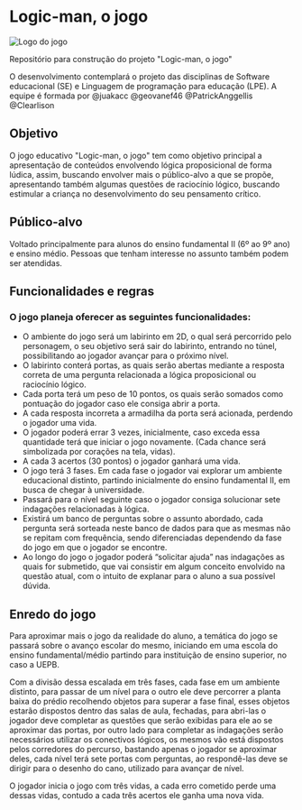 # Logic-man, o jogo
![Logo do jogo](http://olivedos.pb.gov.br/images/banners/logo-jogo.png)

Repositório para construção do projeto "Logic-man, o jogo"

O desenvolvimento contemplará o projeto das disciplinas de Software educacional (SE) e Linguagem de programação para educação (LPE). A equipe é formada por @juakacc @geovanef46 @PatrickAnggellis @Clearlison

## Objetivo
O jogo educativo "Logic-man, o jogo" tem como objetivo principal a apresentação de conteúdos envolvendo lógica proposicional de forma lúdica, assim, buscando envolver mais o público-alvo a que se propõe, apresentando também algumas questões de raciocínio lógico, buscando estimular a criança no desenvolvimento do seu pensamento crítico.

## Público-alvo
Voltado principalmente para alunos do ensino fundamental II (6º ao 9º ano) e ensino médio. Pessoas que tenham interesse no assunto também podem ser atendidas. 

## Funcionalidades e regras
### O jogo planeja oferecer as seguintes funcionalidades:
- O ambiente do jogo será um labirinto em 2D, o qual será percorrido pelo personagem, o seu objetivo será sair do labirinto, entrando no túnel, possibilitando ao jogador avançar para o próximo nível.
- O labirinto conterá portas, as quais serão abertas mediante a resposta correta de uma pergunta relacionada a lógica proposicional ou raciocínio lógico.
- Cada porta terá um peso de 10 pontos, os quais serão somados como pontuação do jogador caso ele consiga abrir a porta.
- A cada resposta incorreta a armadilha da porta será acionada, perdendo o jogador uma vida.
- O jogador poderá errar 3 vezes, inicialmente, caso exceda essa quantidade terá que iniciar o jogo novamente. (Cada chance será simbolizada por corações na tela, vidas).
- A cada 3 acertos (30 pontos) o jogador ganhará uma vida.
- O jogo terá 3 fases. Em cada fase o jogador vai explorar um ambiente educacional distinto, partindo inicialmente do ensino fundamental II, em busca de chegar à universidade.
- Passará para o nível seguinte caso o jogador consiga solucionar sete indagações relacionadas à lógica.
- Existirá um banco de perguntas sobre o assunto abordado, cada pergunta será sorteada neste banco de dados para que as mesmas não se repitam com frequência, sendo diferenciadas dependendo da fase do jogo em que o jogador se encontre.
- Ao longo do jogo o jogador poderá “solicitar ajuda” nas indagações as quais for submetido, que vai consistir em algum conceito envolvido na questão atual, com o intuito de explanar para o aluno a sua possível dúvida.

## Enredo do jogo
  Para aproximar mais o jogo da realidade do aluno, a temática do jogo se passará sobre o avanço escolar do mesmo, iniciando em uma escola do ensino fundamental/médio partindo para instituição de ensino superior, no caso a UEPB.

  Com a divisão dessa escalada em três fases, cada fase em um ambiente distinto, para passar de um nível para o outro ele deve percorrer a planta baixa do prédio recolhendo objetos para superar a fase final, esses objetos estarão dispostos dentro das salas de aula, fechadas, para abri-las o jogador deve completar as questões que serão exibidas para ele ao se aproximar das portas, por outro lado para completar as indagações serão necessários utilizar os conectivos lógicos, os mesmos vão está dispostos pelos corredores do percurso, bastando apenas o jogador se aproximar deles, cada nível terá sete portas com perguntas, ao respondê-las deve se dirigir para o desenho do cano, utilizado para avançar de nível.

  O jogador inicia o jogo com três vidas, a cada erro cometido perde uma dessas vidas, contudo a cada três acertos ele ganha uma nova vida.
